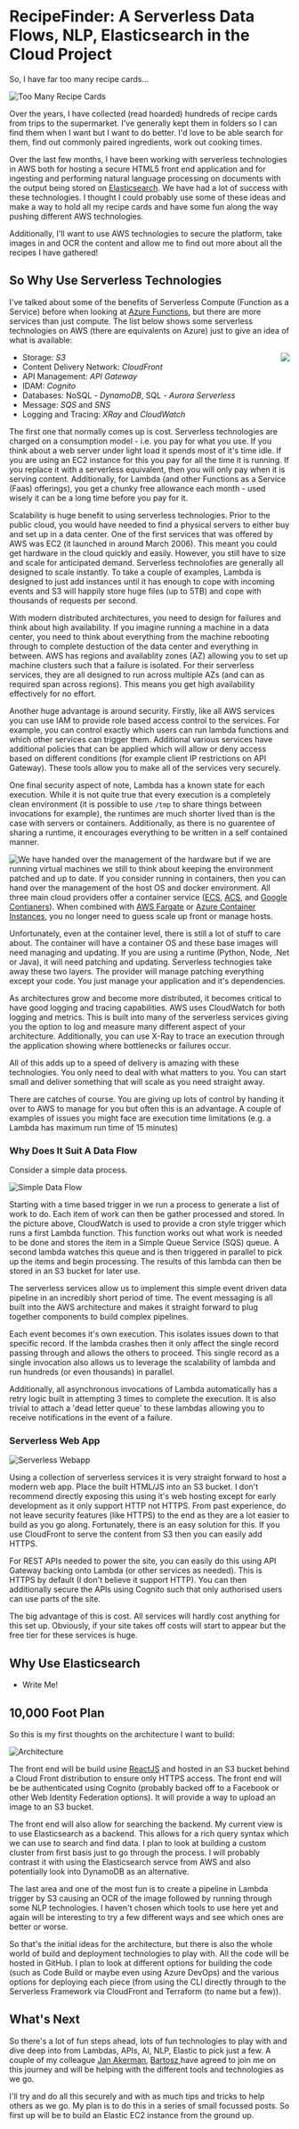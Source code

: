 # RecipeFinder: A Serverless Data Flows, NLP, Elasticsearch in the Cloud Project

So, I have far too many recipe cards...

![Too Many Recipe Cards](assets/recipe-cards/recipe-cards.jpg)

Over the years, I have collected (read hoarded) hundreds of recipe cards from trips to the supermarket. I've generally kept them in folders so I can find them when I want but I want to do better. I'd love to be able search for them, find out commonly paired ingredients, work out cooking times.

Over the last few months, I have been working with serverless technologies in AWS both for hosting a secure HTML5 front end application and for ingesting and performing natural language processing on documents with the output being stored on [Elasticsearch](https://www.elastic.co/products/elasticsearch). We have had a lot of success with these technologies. I thought I could probably use some of these ideas and make a way to hold all my recipe cards and have some fun along the way pushing different AWS technologies.

Additionally, I'll want to use AWS technologies to secure the platform, take images in and OCR the content and allow me to find out more about all the recipes I have gathered!

## So Why Use Serverless Technologies

I've talked about some of the benefits of Serverless Compute (Function as a Service) before when looking at [Azure Functions](https://jdunkerley.co.uk/2018/02/06/creating-a-simple-azure-function-in-javascript-with-vs-code/), but there are more services than just compute. The list below shows some serverless technologies on AWS (there are equivalents on Azure) just to give an idea of what is available:

<img src="assets/recipe-cards/serverless.jpg" style="float:right;" />

- Storage: *S3*
- Content Delivery Network: *CloudFront*
- API Management: *API Gateway*
- IDAM: *Cognito*
- Databases: NoSQL - *DynamoDB*, SQL - *Aurora Serverless*
- Message: *SQS* and *SNS*
- Logging and Tracing: *XRay* and *CloudWatch*

The first one that normally comes up is cost. Serverless technologies are charged on a consumption model - i.e. you pay for what you use. If you think about a web server under light load it spends most of it's time idle. If you are using an EC2 instance for this you pay for all the time it is running. If you replace it with a serverless equivalent, then you will only pay when it is serving content. Additionally, for Lambda (and other Functions as a Service (Faas) offerings), you get a chunky free allowance each month - used wisely it can be a long time before you pay for it.

Scalability is huge benefit to using serverless technologies. Prior to the public cloud, you would have needed to find a physical servers to either buy and set up in a data center. One of the first services that was offered by AWS was EC2 (it launched in around March 2006). This meant you could get hardware in the cloud quickly and easily. However, you still have to size and scale for anticipated demand. Serverless technolofies are generally all designed to scale instantly. To take a couple of examples, Lambda is designed to just add instances until it has enough to cope with incoming events and S3 will happily store huge files (up to 5TB) and cope with thousands of requests per second.

With modern distributed architectures, you need to design for failures and think about high availability. If you imagine running a machine in a data center, you need to think about everything from the machine rebooting through to complete destuction of the data center and everything in between. AWS has regions and availablity zones (AZ) allowing you to set up machine clusters such that a failure is isolated. For their serverless services, they are all designed to run across multiple AZs (and can as required span across regions). This means you get high availability effectively for no effort.

Another huge advantage is around security. Firstly, like all AWS services you can use IAM to provide role based access control to the services. For example, you can control exactly which users can run lambda functions and which other services can trigger them. Additional various services have additional policies that can be applied which will allow or deny access based on different conditions (for example client IP restrictions on API Gateway). These tools allow you to make all of the services very securely.

One final security aspect of note, Lambda has a known state for each execution. While it is not quite true that every execution is a completely clean environment (it is possible to use `/tmp` to share things between invocations for example), the runtimes are much shorter lived than is the case with servers or containers. Additionally, as there is no guarentee of sharing a runtime, it encourages everything to be written in a self contained manner.

<img src="assets/recipe-cards/containers.png" style="float:left;" />

We have handed over the management of the hardware but if we are running virtual machines we still to think about keeping the environment patched and up to date. If you consider running in containers, then you can hand over the management of the host OS and docker environment. All three main cloud providers offer a container service ([ECS](https://aws.amazon.com/ecs/), [ACS](https://docs.microsoft.com/en-us/azure/container-service/), and [Google Contianers](https://cloud.google.com/compute/docs/containers/)). When combined with [AWS Fargate](https://aws.amazon.com/fargate/) or [Azure Container Instances](https://azure.microsoft.com/en-gb/services/container-instances/), you no longer need to guess scale up front or manage hosts. 

Unfortunately, even at the container level, there is still a lot of stuff to care about. The container will have a container OS and these base images will need managing and updating. If you are using a runtime (Python, Node, .Net or Java), it will need patching and updating. Serverless technogies take away these two layers. The provider will manage patching everything except your code. You just manage your application and it's dependencies.

As architectures grow and become more distributed, it becomes critical to have good logging and tracing capabilities. AWS uses CloudWatch for both logging and metrics. This is built into many of the serverless services giving you the option to log and measure many different aspect of your architecture. Additionally, you can use X-Ray to trace an execution through the application showing where bottlenecks or failures occur.

All of this adds up to a speed of delivery is amazing with these technologies. You only need to deal with what matters to you. You can start small and deliver something that will scale as you need straight away.

There are catches of course. You are giving up lots of control by handing it over to AWS to manage for you but often this is an advantage. A couple of examples of issues you might face are execution time limitations (e.g. a Lambda has maximum run time of 15 minutes)

### Why Does It Suit A Data Flow

Consider a simple data process.

![Simple Data Flow](assets/recipe-cards/datapipeline.png)

Starting with a time based trigger in we run a process to generate a list of work to do. Each item of work can then be gather processed and stored. In the picture above, CloudWatch is used to provide a cron style trigger which runs a first Lambda function. This function works out what work is needed to be done and stores the item in a Simple Queue Service (SQS) queue. A second lambda watches this queue and is then triggered in parallel to pick up the items and begin processing. The results of this lambda can then be stored in an S3 bucket for later use.

The serverless services allow us to implement this simple event driven data pipeline in an incredibly short period of time. The event messaging is all built into the AWS architecture and makes it straight forward to plug together components to build complex pipelines.

Each event becomes it's own execution. This isolates issues down to that specific record. If the lambda crashes then it only affect the single record passing through and allows the others to proceed. This single record as a single invocation also allows us to leverage the scalability of lambda and run hundreds (or even thousands) in parallel.

Additionally, all asynchronous invocations of Lambda automatically has a retry logic built in attempting 3 times to complete the execution. It is also trivial to attach a 'dead letter queue' to these lambdas allowing you to receive notifications in the event of a failure.

### Serverless Web App

![Serverless Webapp](assets/recipe-cards/serverless-webapp.png)

Using a collection of serverless services it is very straight forward to host a modern web app. Place the built HTML/JS into an S3 bucket. I don't recommend directly exposing this using it's web hosting except for early development as it only support HTTP not HTTPS. From past experience, do not leave security features (like HTTPS) to the end as they are a lot easier to build as you go along. Fortunately, there is an easy solution for this. If you use CloudFront to serve the content from S3 then you can easily add HTTPS.

For REST APIs needed to power the site, you can easily do this using API Gateway backing onto Lambda (or other services as needed). This is HTTPS by default (I don't believe it support HTTP). You can then additionally secure the APIs using Cognito such that only authorised users can use parts of the site.

The big advantage of this is cost. All services will hardly cost anything for this set up. Obviously, if your site takes off costs will start to appear but the free tier for these services is huge.

## Why Use Elasticsearch

- Write Me!

## 10,000 Foot Plan

So this is my first thoughts on the architecture I want to build:

![Architecture](assets/recipe-cards/RecipeArchitecture.png)

The front end will be build usine [ReactJS](https://reactjs.org/) and hosted in an S3 bucket behind a Cloud Front distribution to ensure only HTTPS access. The front end will be be authenticated using Cognito (probably backed off to a Facebook or other Web Identity Federation options). It will provide a way to upload an image to an S3 bucket.

The front end will also allow for searching the backend. My current view is to use Elasticsearch as a backend. This allows for a rich query syntax which we can use to search and find data. I plan to look at building a custom cluster from first basis just to go through the process. I will probably contrast it with using the Elasticsearch servce from AWS and also potentially look into DynamoDB as an alternative.

The last area and one of the most fun is to create a pipeline in Lambda trigger by S3 causing an OCR of the image followed by running through some NLP technologies. I haven't chosen which tools to use here yet and again will be interesting to try a few different ways and see which ones are better or worse.

So that's the initial ideas for the architecture, but there is also the whole world of build and deployment technologies to play with. All the code will be hosted in GitHub. I plan to look at different options for building the code (such as Code Build or maybe even using Azure DevOps) and the various options for deploying each piece (from using the CLI directly through to the Serverless Framework via CloudFront and Terraform (to name but a few)). 

## What's Next

So there's a lot of fun steps ahead, lots of fun technologies to play with and dive deep into from Lambdas, APIs, AI, NLP, Elastic to pick just a few. A couple of my colleague [Jan Akerman](https://janakerman.co.uk/), [Bartosz ]()  have agreed to join me on this journey and will be helping with the different tools and technologies as we go.

I'll try and do all this securely and with as much tips and tricks to help others as we go. My plan is to do this in a series of small focussed posts. So first up will be to build an Elastic EC2 instance from the ground up.
